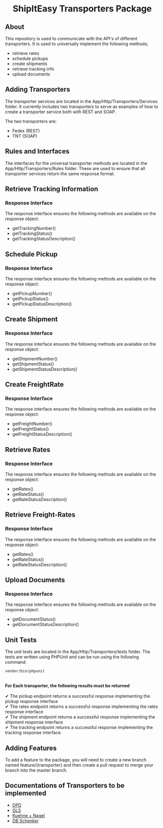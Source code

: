 <br><h1 align="center">ShipItEasy Transporters Package</h1>

## About
This repository is used to communicate with the API's of different transporters. It is used to universally implement the following methods;
- retrieve rates
- schedule pickups
- create shipments
- retrieve tracking info
- upload documents

## Adding Transporters
The transporter services are located in the App/Http/Transporters/Services folder. It currently includes two transporters to serve as examples of how to create a transporter service both with REST and SOAP.

The two transporters are:
- Fedex (REST)
- TNT (SOAP)

## Rules and Interfaces
The interfaces for the universal transporter methods are located in the App/Http/Transporters/Rules folder. These are used to ensure that all transporter services return the same response format.

## Retrieve Tracking Information
### Response Interface
The response interface ensures the following methods are available on the response object:
- getTrackingNumber()
- getTrackingStatus()
- getTrackingStatusDescription()

## Schedule Pickup
### Response Interface
The response interface ensures the following methods are available on the response object:
- getPickupNumber()
- getPickupStatus()
- getPickupStatusDescription()

## Create Shipment
### Response Interface
The response interface ensures the following methods are available on the response object:
- getShipmentNumber()
- getShipmentStatus()
- getShipmentStatusDescription()

## Create FreightRate
### Response Interface
The response interface ensures the following methods are available on the response object:
- getFreightNumber()
- getFreightStatus()
- getFreightStatusDescription()

## Retrieve Rates
### Response Interface
The response interface ensures the following methods are available on the response object:
- getRates()
- getRateStatus()
- getRateStatusDescription()

## Retrieve Freight-Rates
### Response Interface
The response interface ensures the following methods are available on the response object:
- getRates()
- getRateStatus()
- getRateStatusDescription()

## Upload Documents
### Response Interface
The response interface ensures the following methods are available on the response object:
- getDocumentStatus()
- getDocumentStatusDescription()

## Unit Tests
The unit tests are located in the App/Http/Transporters/tests folder. The tests are written using PHPUnit and can be run using the following command:

```bash
vendor/bin/phpunit
```
<br>
<b>For Each transporter, the following results must be returned</b><br><br>
 ✔ The pickup endpoint returns a successful response implementing the pickup response interface<br>
 ✔ The rates endpoint returns a successful response implementing the rates response interface<br>
 ✔ The shipment endpoint returns a successful response implementing the shipment response interface<br>
 ✔ The tracking endpoint returns a successful response implementing the tracking response interface

## Adding Features
To add a feature to the package, you will need to create a new branch named feature/{transporter} and then create a pull request to merge your branch into the master branch. 

## Documentations of Transporters to be implemented
- [DPD](https://api.dpdconnect.nl/swagger/index.html)
- [GLS](https://api-portal.gls.nl/)
- [Kuehne + Nagel](https://api-airfreight.kuehne-nagel.com/apis/overview)
- [DB Schenker](https://api-portal.dbschenker.com/)

